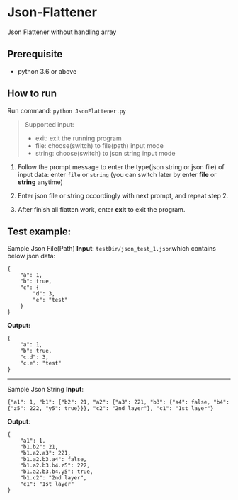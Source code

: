 # Json-Flattener
Json Flattener without handling array

## Prerequisite
- python 3.6 or above 

## How to run
Run command: ```python JsonFlattener.py```

> Supported input:
> - exit: exit the running program
> - file: choose(switch) to file(path) input mode
> - string: choose(switch) to json string input mode


1. Follow the prompt message to enter the type(json string or json file) of input data: enter ```file``` or ```string```
(you can switch later by enter **file** or **string** anytime)

2. Enter json file or string occordingly with next prompt, and repeat step 2.

3. After finish all flatten work, enter **exit** to exit the program.


Test example:
---------------
Sample Json File(Path) **Input**:
```testDir/json_test_1.json```which contains below json data:
```
{
    "a": 1,
    "b": true,
    "c": {
        "d": 3,
        "e": "test"
    }
}
```
**Output:**
```
{
    "a": 1,
    "b": true,
    "c.d": 3,
    "c.e": "test"
}
```

---------------

Sample Json String **Input**:
```
{"a1": 1, "b1": {"b2": 21, "a2": {"a3": 221, "b3": {"a4": false, "b4": {"z5": 222, "y5": true}}}, "c2": "2nd layer"}, "c1": "1st layer"}
```
**Output**:
```
{
    "a1": 1,
    "b1.b2": 21,
    "b1.a2.a3": 221,
    "b1.a2.b3.a4": false,
    "b1.a2.b3.b4.z5": 222,
    "b1.a2.b3.b4.y5": true,
    "b1.c2": "2nd layer",
    "c1": "1st layer"
}
```
